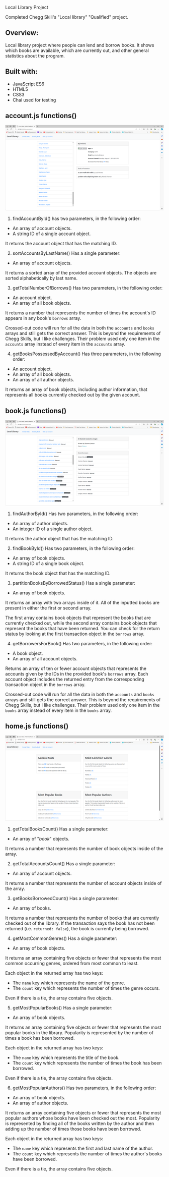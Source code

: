 Local Library Project

Completed Chegg Skill's "Local library" "Qualified" project.

## Overview:
Local library project where people can lend and borrow books.  It shows which books are available, which are currently out, and other general statistics about the program.

## Built with:
  * JavaScript ES6
  * HTML5
  * CSS3
  * Chai used for testing




## account.js functions()

![Alt text](https://github.com/jlee55504/Local-library-project/blob/main/imgs/Local%20library%20project%20accounts%20screen%20image.png?raw=true  "Local library project accounts screen")

1. findAccountById()
has two parameters, in the following order:

* An array of account objects.
* A string ID of a single account object.

It returns the account object that has the matching ID.


2. sortAccountsByLastName()
Has a single parameter:
 
* An array of account objects.

It returns a sorted array of the provided account objects. The objects are sorted alphabetically by last name.


3. getTotalNumberOfBorrows()
Has two parameters, in the following order:

* An account object.
* An array of all book objects.

It returns a number that represents the number of times the account's ID appears in any book's `borrows` array.

Crossed-out code will run for all the data in both the `accounts` and `books` arrays and still gets the correct answer. This is beyond the requirements of Chegg Skills, but I like challenges. Their problem used only one item in the `accounts` array instead of every item in the `accounts` array.


4. getBooksPossessedByAccount()
Has three parameters, in the following order:

* An account object.
* An array of all book objects.
* An array of all author objects.

It returns an array of book objects, including author information, that represents all books currently checked out by the given account.




## book.js functions()

![Alt text](https://github.com/jlee55504/Local-library-project/blob/main/imgs/Local%20library%20project%20books%20screen%20image.png?raw=true  "Local library project books screen")

1. findAuthorById()
 Has two parameters, in the following order:

* An array of author objects.
* An integer ID of a single author object.

It returns the author object that has the matching ID.


2. findBookById()
Has two parameters, in the following order:

* An array of book objects.
* A string ID of a single book object.

It returns the book object that has the matching ID.


3. partitionBooksByBorrowedStatus()
Has a single parameter:

* An array of book objects.

It returns an array with two arrays inside of it. All of the inputted books are present in either the first or second array.

The first array contains book objects that represent the books that are currently checked out, while the second array contains book objects that represent the books that have been returned. You can check for the return status by looking at the first transaction object in the `borrows` array.


4. getBorrowersForBook()
Has two parameters, in the following order:

* A book object.
* An array of all account objects.

Returns an array of ten or fewer account objects that represents the accounts given by the IDs in the provided book's `borrows` array. Each account object includes the returned entry from the corresponding transaction object in the `borrows` array.

Crossed-out code will run for all the data in both the `accounts` and `books` arrays and still gets the correct answer. This is beyond the requirements of Chegg Skills, but I like challenges. Their problem used only one item in the `books` array instead of every item in the `books` array.




## home.js functions()

![Alt text](https://github.com/jlee55504/Local-library-project/blob/main/imgs/Local%20library%20project%20home%20screen%20image.png?raw=true  "Local library project home page")

1. getTotalBooksCount()
Has a single parameter:

* An array of "_book_" objects.

It returns a number that represents the number of book objects inside of the array.


2. getTotalAccountsCount()
Has a single parameter:

* An array of account objects.

It returns a number that represents the number of account objects inside of the array.


3. getBooksBorrowedCount()
Has a single parameter:

* An array of books.

It returns a number that represents the number of books that are currently checked out of the library. If the transaction says the book has not been returned (i.e. `returned: false`), the book is currently being borrowed.


4. getMostCommonGenres()
Has a single parameter:

* An array of book objects.

It returns an array containing five objects or fewer that represents the most common occurring genres, ordered from most common to least.

Each object in the returned array has two keys:

* The `name` key which represents the name of the genre.
* The `count` key which represents the number of times the genre occurs.

Even if there is a tie, the array contains five objects.


5. getMostPopularBooks()
Has a single parameter:

* An array of book objects.

It returns an array containing five objects or fewer that represents the most popular books in the library. Popularity is represented by the number of times a book has been borrowed.

Each object in the returned array has two keys:

* The `name` key which represents the title of the book.
* The `count` key which represents the number of times the book has been borrowed.

Even if there is a tie, the array contains five objects.


6. getMostPopularAuthors()
Has two parameters, in the following order:

* An array of book objects.
* An array of author objects.

It returns an array containing five objects or fewer that represents the most popular authors whose books have been checked out the most. Popularity is represented by finding all of the books written by the author and then adding up the number of times those books have been borrowed.

Each object in the returned array has two keys:

* The `name` key which represents the first and last name of the author.
* The `count` key which represents the number of times the author's books have been borrowed.

Even if there is a tie, the array contains five objects.